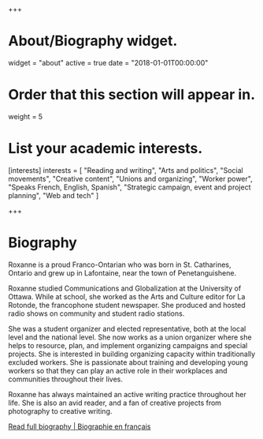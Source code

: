 +++
# About/Biography widget.
widget = "about"
active = true
date = "2018-01-01T00:00:00"

# Order that this section will appear in.
weight = 5

# List your academic interests.
[interests]
  interests = [
	"Reading and writing",
    "Arts and politics",
	"Social movements",
    "Creative content",
	"Unions and organizing",
	"Worker power",
	"Speaks French, English, Spanish",
	"Strategic campaign, event and project planning",
	"Web and tech"
  ]


 
+++

# Biography


Roxanne is a proud Franco-Ontarian who was born in St. Catharines, Ontario and grew up in Lafontaine, near the town of Penetanguishene.

Roxanne studied Communications and Globalization at the University of Ottawa. While at school, she worked as the Arts and Culture editor for La Rotonde, the francophone student newspaper. She produced and hosted radio shows on community and student radio stations.

She was a student organizer and elected representative, both at the local level and the national level. She now works as a union organizer where she helps to resource, plan, and implement organizing campaigns and special projects. She is interested in building organizing capacity within traditionally excluded workers. She is passionate about training and developing young workers so that they can play an active role in their workplaces and communities throughout their lives.

Roxanne has always maintained an active writing practice throughout her life. She is also an avid reader, and a fan of creative projects from photography to creative writing.


[Read full biography | Biographie en français](post/biography-cont)
